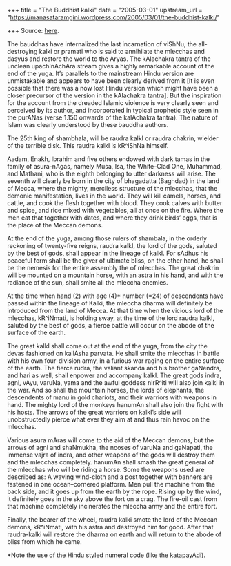 +++
title = "The Buddhist kalki"
date = "2005-03-01"
upstream_url = "https://manasataramgini.wordpress.com/2005/03/01/the-buddhist-kalki/"

+++
Source: [here](https://manasataramgini.wordpress.com/2005/03/01/the-buddhist-kalki/).

The bauddhas have internalized the last incarnation of viShNu, the
all-destroying kalki or pramati who is said to annihilate the mlecchas
and dasyus and restore the world to the Aryas. The kAlachakra tantra of
the unclean upachInAchAra stream gives a highly remarkable account of
the end of the yuga. It’s parallels to the mainstream Hindu version are
unmistakable and appears to have been clearly derived from it \[It is
even possible that there was a now lost Hindu version which might have
been a closer precursor of the version in the kAlachakra tantra\]. But
the inspiration for the account from the dreaded Islamic violence is
very clearly seen and perceived by its author, and incorporated in
typical prophetic style seen in the purANas (verse 1.150 onwards of the
kalAchakra tantra). The nature of Islam was clearly understood by these
bauddha authors.

The 25th king of shambhala, will be raudra kalkI or raudra chakrin,
wielder of the terrible disk. This raudra kalkI is kR^iShNa himself.

Aadam, Enakh, Ibrahim and five others endowed with dark tamas in the
family of asura-nAgas, namely Musa, Isa, the White–Clad One, Muhammad,
and Mathani, who is the eighth belonging to utter darkness will arise.
The seventh will clearly be born in the city of bhagadatta (Baghdad) in
the land of Mecca, where the mighty, merciless structure of the
mlecchas, that the demonic manifestation, lives in the world. They will
kill camels, horses, and cattle, and cook the flesh together with blood.
They cook calves with butter and spice, and rice mixed with vegetables,
all at once on the fire. Where the men eat that together with dates, and
where they drink birds’ eggs, that is the place of the Meccan demons.

At the end of the yuga, among those rulers of shambala, in the orderly
reckoning of twenty-five reigns, raudra kalkI, the lord of the gods,
saluted by the best of gods, shall appear in the lineage of kalkI. For
sAdhus his peaceful form shall be the giver of ultimate bliss, on the
other hand, he shall be the nemesis for the entire assembly the of
mlecchas. The great chakrin will be mounted on a mountain horse, with an
astra in his hand, and with the radiance of the sun, shall smite all the
mleccha enemies.

At the time when hand (2) with age (4)\* number (=24) of descendents
have passed within the lineage of Kalki, the mleccha dharma will
definitely be introduced from the land of Mecca. At that time when the
vicious lord of the mlecchas, kR^iNmati, is holding sway, at the time of
the lord raudra kalkI, saluted by the best of gods, a fierce battle will
occur on the abode of the surface of the earth.

The great kalkI shall come out at the end of the yuga, from the city the
devas fashioned on kailAsha parvata. He shall smite the mlecchas in
battle with his own four-division army, in a furious war raging on the
entire surface of the earth. The fierce rudra, the valiant skanda and
his brother gaNendra, and hari as well, shall enpower and accompany
kalkI. The great gods indra, agni, vAyu, varuNa, yama and the awful
goddess nirR^iti will also join kalkI in the war. And so shall the
mountain horses, the lords of elephants, the descendents of manu in gold
chariots, and their warriors with weapons in hand. The mighty lord of
the monkeys hanumAn shall also join the fight with his hosts. The arrows
of the great warriors on kalkI’s side will unobstructedly pierce what
ever they aim at and thus rain havoc on the mlecchas.

Various asura mAras will come to the aid of the Meccan demons, but the
arrows of agni and shaNmukha, the nooses of varuNa and gaNapati, the
immense vajra of indra, and other weapons of the gods will destroy them
and the mlecchas completely. hanumAn shall smash the great general of
the mlecchas who will be riding a horse. Some the weapons used are
described as: A waving wind-cloth and a post together with banners are
fastened in one ocean–cornered platform. Men pull the machine from the
back side, and it goes up from the earth by the rope. Rising up by the
wind, it definitely goes in the sky above the fort on a crag. The
fire-oil cast from that machine completely incinerates the mleccha army
and the entire fort.

Finally, the bearer of the wheel, raudra kalki smote the lord of the
Meccan demons, kR^iNmati, with his astra and destroyed him for good.
After that raudra-kalki will restore the dharma on earth and will return
to the abode of bliss from which he came.

\*Note the use of the Hindu styled numeral code (like the katapayAdi).  


